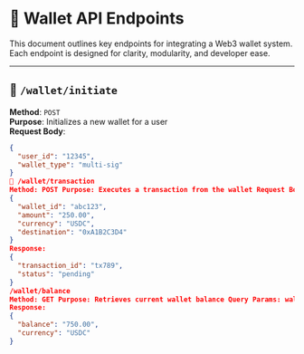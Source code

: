 # 🧩 Wallet API Endpoints

This document outlines key endpoints for integrating a Web3 wallet system.  
Each endpoint is designed for clarity, modularity, and developer ease.

---

## 🔐 `/wallet/initiate`

**Method**: `POST`  
**Purpose**: Initializes a new wallet for a user  
**Request Body**:
```json
{
  "user_id": "12345",
  "wallet_type": "multi-sig"
}
💸 /wallet/transaction
Method: POST Purpose: Executes a transaction from the wallet Request Body:
{
  "wallet_id": "abc123",
  "amount": "250.00",
  "currency": "USDC",
  "destination": "0xA1B2C3D4"
}
Response:
{
  "transaction_id": "tx789",
  "status": "pending"
}
/wallet/balance
Method: GET Purpose: Retrieves current wallet balance Query Params: wallet_id=abc123
Response:
{
  "balance": "750.00",
  "currency": "USDC"
}
